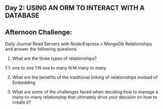 ## Day 2: USING AN ORM TO INTERACT WITH A DATABASE

## Afternoon Challenge:


Daily Journal
Read Servers with Node/Express > MongoDb Relationships and answer the following questions

1. What are the three types of relationships?

1:1: one to one 
1:N one to many
N:M many to many

2. What are the benefits of the traditional linking of relationships instead of Embedding

3. What are some of the challenges faced when deciding how to manage a many-to-many relationship that ultimately drive your decision on how to create it?